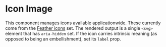 # Icon Image

This component manages icons available applicationwide. These currently come
from the [Feather icons] set. The rendered output is a single `<svg>` element
that has `aria-hidden` set. If the icon carries intrinsic meaning (as opposed to
being an embellishment), set its `label` prop.

[Feather icons]: https://feathericons.com/